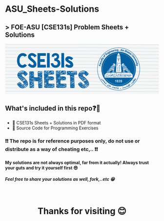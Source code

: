 # ASU_Sheets-Solutions
## > **FOE-ASU [CSE131s] Problem Sheets + Solutions**

<div id="header" align="left">
 <img src="https://github.com/dizzydroid/ASU_Sheets-Solutions/blob/main/cse131s_Sheets_Header.png?raw=true">
</div>

## What's included in this repo❓🤔
- 📁 CSE131s Sheets + Solutions in PDF format
- 📄 Source Code for Programming Exercises

### ❗❗ The repo is for reference purposes only, do not use or distribute as a way of cheating etc,.. ❗❗ 
#### My solutions are not always optimal, far from it actually! Always trust your guts and try it yourself first 😎
##### Feel free to share your solutions as well, fork,..etc 😁
  
<br>
<h1 align="center">Thanks for visiting 😊</h1>
